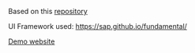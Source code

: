 Based on this [repository](https://github.com/EbookFoundation/free-programming-books/blob/master/free-programming-books.md)

UI Framework used: https://sap.github.io/fundamental/

[Demo website](https://github.com/EbookFoundation/free-programming-books/blob/master/free-programming-books.md)
